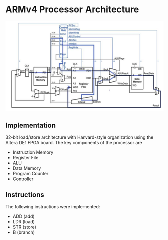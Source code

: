 # ARMv4 Processor Architecture 
![Microarchitecture](arch.png)

## Implementation

32-bit load/store architecture with Harvard-style organization
using the Altera DE1 FPGA board. The key components of the processor are 

* Instruction Memory
* Register File
* ALU
* Data Memory
* Program Counter 
* Controller

## Instructions
The following instructions were implemented:

* ADD (add)
* LDR (load)
* STR (store)
* B   (branch)
